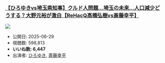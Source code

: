 ### [【ひろゆきvs埼玉県知事】クルド人問題…埼玉の未来…人口減少どうする？大野元裕が激白【ReHacQ高橋弘樹vs斎藤幸平】](https://www.youtube.com/watch?v=P4fSrMP3Kcc)
[![](https://img.youtube.com/vi/P4fSrMP3Kcc/sddefault.jpg)](https://www.youtube.com/watch?v=P4fSrMP3Kcc)
-   公開日: 2025-06-29
-   視聴数: 598,813
-   **いいね数: 6,447**
-   出演者: [ひろゆき](/rehacq_fan/people/ひろゆき "wikilink"), [斎藤幸平](/rehacq_fan/people/斎藤幸平 "wikilink")
